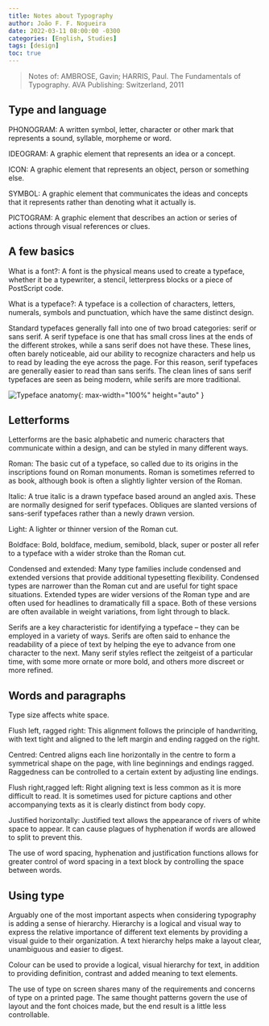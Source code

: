 ```yaml
---
title: Notes about Typography
author: João F. F. Nogueira
date: 2022-03-11 08:00:00 -0300
categories: [English, Studies]
tags: [design]
toc: true
---
```


> Notes of: AMBROSE, Gavin; HARRIS, Paul. The Fundamentals of Typography. AVA Publishing: Switzerland, 2011

## Type and language

PHONOGRAM: A written symbol, letter, character or other mark that represents a sound, syllable, morpheme or word.

IDEOGRAM: A graphic element that represents an idea or a concept.

ICON: A graphic element that represents an object, person or something else.

SYMBOL: A graphic element that communicates the ideas and concepts that it represents rather than denoting what it actually is.

PICTOGRAM: A graphic element that describes an action or series of actions through visual references or clues.

## A few basics

What is a font?: A font is the physical means used to create a typeface, whether it be a typewriter, a stencil, letterpress blocks or a piece of PostScript code.

What is a typeface?: A typeface is a collection of characters, letters, numerals, symbols and punctuation, which have the same distinct design. 

Standard typefaces generally fall into one of two broad categories: serif or sans serif. A serif typeface is one that has small cross lines at the ends of the different strokes, while a sans serif does not have these. These lines, often barely noticeable, aid our ability to recognize characters and help us to read by leading the eye across the page. For this reason, serif typefaces are generally easier to read than sans serifs. The clean lines of sans serif typefaces are seen as being modern, while serifs are more traditional.

![Typeface anatomy](/posts/2022-03-11-1.png){: max-width="100%" height="auto" }

## Letterforms

Letterforms are the basic alphabetic and numeric characters that communicate within a design, and can be styled in many different ways.

Roman: The basic cut of a typeface, so called due to its origins in the inscriptions found on Roman monuments. Roman is sometimes referred to as book, although book is often a slightly lighter version of the Roman.

Italic: A true italic is a drawn typeface based around an angled axis. These are normally designed for serif typefaces. Obliques are slanted versions of sans-serif typefaces rather than a newly drawn version.

Light: A lighter or thinner version of the Roman cut.

Boldface: Bold, boldface, medium, semibold, black, super or poster all refer to a typeface with a wider stroke than the Roman cut.

Condensed and extended: Many type families include condensed and extended versions that provide additional typesetting flexibility. Condensed types are narrower than the Roman cut and are useful for tight space situations. Extended types are wider versions of the Roman type and are often used for headlines to dramatically fill a space. Both of these versions are often available in weight variations, from light through to black.

Serifs are a key characteristic for identifying a typeface – they can be employed in a variety of ways. Serifs are often said to enhance the readability of a piece of text by helping the eye to advance from one character to the next. Many serif styles reflect the zeitgeist of a particular time, with some more ornate or more bold, and others more discreet or more refined.

## Words and paragraphs

Type size affects white space.

Flush left, ragged right: This alignment follows the principle of handwriting, with text tight and aligned to the left margin and ending ragged on the right.

Centred: Centred aligns each line horizontally in the centre to form a symmetrical shape on the page, with line beginnings and endings ragged. Raggedness can be controlled to a certain extent by adjusting line endings.

Flush right,ragged left: Right aligning text is less common as it is more difficult to read. It is sometimes used for picture captions and other accompanying texts as it is clearly distinct from body copy.

Justified horizontally: Justified text allows the appearance of rivers of white space to appear. It can cause plagues of hyphenation if words are allowed to split to prevent this.

The use of word spacing, hyphenation and justification functions allows for greater control of word spacing in a text block by controlling the space between words.

## Using type

Arguably one of the most important aspects when considering typography is adding a sense of hierarchy. Hierarchy is a logical and visual way to express the relative importance of different text elements by providing a visual guide to their organization. A text hierarchy helps make a layout clear, unambiguous and easier to digest.

Colour can be used to provide a logical, visual hierarchy for text, in addition to providing definition, contrast and added meaning to text elements.

The use of type on screen shares many of the requirements and concerns of type on a printed page. The same thought patterns govern the use of layout and the font choices made, but the end result is a little less controllable.
